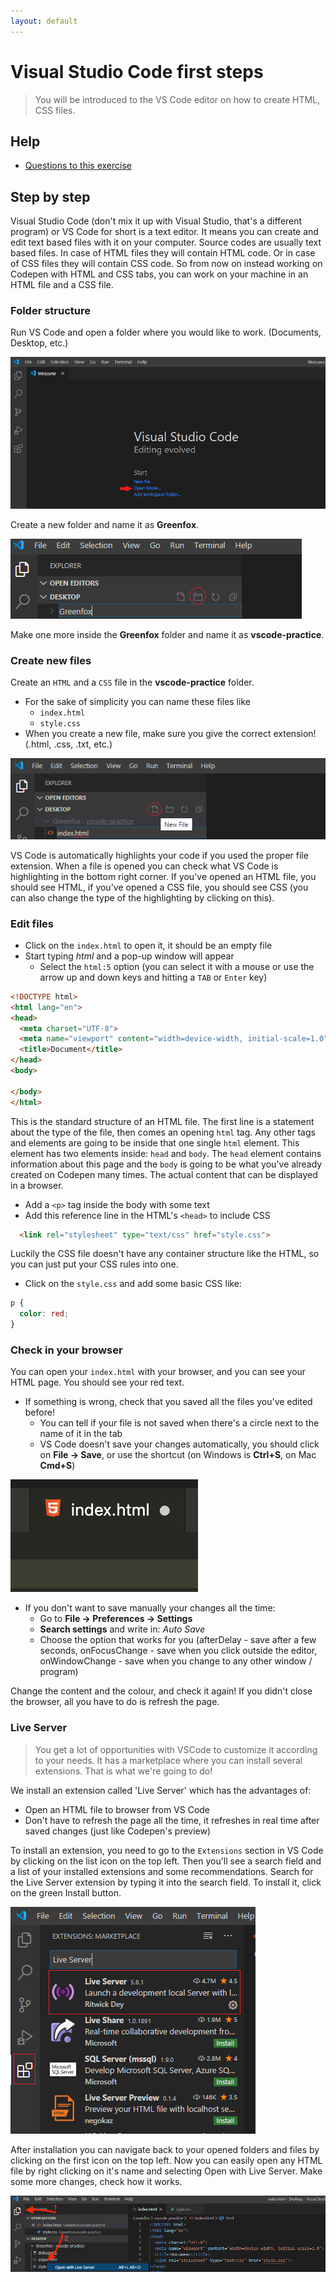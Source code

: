 ```yaml
---
layout: default
---
```

# Visual Studio Code first steps

> You will be introduced to the VS Code editor on how to create HTML, CSS files.

## Help

- [Questions to this exercise](http://askbot.greenfox.academy/questions/tags:vscode-first/)

## Step by step

Visual Studio Code (don't mix it up with Visual Studio, that's a different program) or VS Code for short is a text editor. It means you can create and edit text based files with it on your computer. Source codes are usually text based files. In case of HTML files they will contain HTML code. Or in case of CSS files they will contain CSS code. So from now on instead working on Codepen with HTML and CSS tabs, you can work on your machine in an HTML file and a CSS file.

### Folder structure

Run VS Code and open a folder where you would like to work. (Documents, Desktop, etc.)

![open folder](../assets/vscode-firststeps/vscode-openfolder.png)

Create a new folder and name it as **Greenfox**.

![create folder](../assets/vscode-firststeps/vscode-makefolder.png)

Make one more inside the **Greenfox** folder and name it as **vscode-practice**.

### Create new files

Create an `HTML` and a `CSS` file in the **vscode-practice** folder.

- For the sake of simplicity you can name these files like
  - `index.html`
  - `style.css`
- When you create a new file, make sure you give the correct extension! (.html, .css, .txt, etc.)

![new file](../assets/vscode-firststeps/vscode-newfile.png)

VS Code is automatically highlights your code if you used the proper file extension. When a file is opened you can check what VS Code is highlighting in the bottom right corner. If you've opened an HTML file, you should see HTML, if you've opened a CSS file, you should see CSS (you can also change the type of the highlighting by clicking on this).

### Edit files

- Click on the `index.html` to open it, it should be an empty file
- Start typing *html* and a pop-up window will appear
  - Select the `html:5` option (you can select it with a mouse or use the arrow up and down keys and hitting a `TAB` or `Enter` key)

```html
<!DOCTYPE html>
<html lang="en">
<head>
  <meta charset="UTF-8">
  <meta name="viewport" content="width=device-width, initial-scale=1.0">
  <title>Document</title>
</head>
<body>
  
</body>
</html>
```

This is the standard structure of an HTML file. The first line is a statement about the type of the file, then comes an opening `html` tag. Any other tags and elements are going to be inside that one single `html` element. This element has two elements inside: `head` and `body`. The `head` element contains information about this page and the `body` is going to be what you've already created on Codepen many times. The actual content that can be displayed in a browser.

- Add a `<p>` tag inside the body with some text
- Add this reference line in the HTML's `<head>` to include CSS

```html
  <link rel="stylesheet" type="text/css" href="style.css">
```

Luckily the CSS file doesn't have any container structure like the HTML, so you can just put your CSS rules into one.

- Click on the `style.css` and add some basic CSS like:

```css
p {
  color: red;
}
```

### Check in your browser

You can open your `index.html` with your browser, and you can see your HTML page. You should see your red text.

- If something is wrong, check that you saved all the files you've edited before!
  - You can tell if your file is not saved when there's a circle next to the name of it in the tab
  - VS Code doesn't save your changes automatically, you should click on **File -> Save**, or use the shortcut (on Windows is **Ctrl+S**, on Mac **Cmd+S**)

![vs code unsaved](../assets/vscode-unsaved.png)

- If you don't want to save manually your changes all the time:
  - Go to **File -> Preferences -> Settings**
  - **Search settings** and write in: *Auto Save*
  - Choose the option that works for you (afterDelay - save after a few seconds, onFocusChange - save when you click outside the editor, onWindowChange - save when you change to any other window / program)

Change the content and the colour, and check it again! If you didn't close the browser, all you have to do is refresh the page.

### Live Server

> You get a lot of opportunities with VSCode to customize it according to your needs.
> It has a marketplace where you can install several extensions.
> That is what we're going to do!

We install an extension called 'Live Server' which has the advantages of:

- Open an HTML file to browser from VS Code
- Don't have to refresh the page all the time, it refreshes in real time after saved changes (just like Codepen's preview)

To install an extension, you need to go to the `Extensions` section in VS Code by clicking on the list icon on the top left. Then you'll see a search field and a list of your installed extensions and some recommendations. Search for the Live Server extension by typing it into the search field. To install it, click on the green Install button.

![live server](../assets/vscode-firststeps/vscode-liveserver-install.png)

After installation you can navigate back to your opened folders and files by clicking on the first icon on the top left. Now you can easily open any HTML file by right clicking on it's name and selecting Open with Live Server. Make some more changes, check how it works.

![open with live server](../assets/vscode-firststeps/vscode-liveserver2.png)
